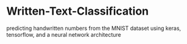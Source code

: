 # Written-Text-Classification

predicting handwritten numbers from the MNIST dataset using keras, tensorflow, and a neural network architecture
